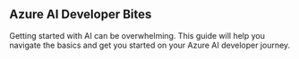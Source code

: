 ## Azure AI Developer Bites

Getting started with AI can be overwhelming. This guide will help you navigate the basics and get you started on your Azure AI developer journey.
